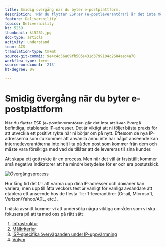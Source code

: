```yaml
---
title: Smidig övergång när du byter e-postplattform.
description: 'När du flyttar ESP:er (e-postleverantörer) är det inte möjligt att även övergå befintliga, etablerade IP-adresser. Det är viktigt att ni följer bästa praxis för att utveckla ett positivt rykte när ni börjar om på nytt. '
feature: Deliverability
topics: Deliverability
kt: 5259
thumbnail: kt5259.jpg
doc-type: article
activity: understand
team: ACS
translation-type: tm+mt
source-git-commit: 9e4c4c56a09fb505a431d3799104c2684aed4a70
workflow-type: tm+mt
source-wordcount: '213'
ht-degree: 0%

---
```



# Smidig övergång när du byter e-postplattform

När du flyttar ESP (e-postleverantörer) går det inte att även övergå befintliga, etablerade IP-adresser. Det är viktigt att ni följer bästa praxis för att utveckla ett positivt rykte när ni börjar om på nytt. Eftersom de nya IP-adresserna som du kommer att använda ännu inte har något anseende kan internetleverantörerna inte helt lita på den post som kommer från dem och måste vara försiktiga med vad de tillåter att de levereras till sina kunder.

Att skapa ett gott rykte är en process. Men när det väl är fastställt kommer små negativa indikatorer att ha mindre betydelse för er och era postutskick.

![Övergångsprocess](../assets/transition-process.png)

Hur lång tid det tar att värma upp dina IP-adresser och domäner kan variera, men upp till åtta veckors test är vanligt för vanliga avsändare att etablera ett anseende hos de flesta Tier 1-leverantörer (Gmail, Microsoft, Verizon/Yahoo/AOL, etc.).

I nästa avsnitt kommer vi att undersöka några viktiga områden som vi ska fokusera på att ta med oss på rätt sätt:

1. [Infrastruktur](/help/transition-process/infrastructure.md)
2. [Målkriterier](/help/transition-process/targeting-criteria.md)
3. [ISP-specifika överväganden under IP-uppvärmning](/help/transition-process/isp-specific-considerations-during-ip-warming.md)
4. [Volym](/help/transition-process/volume.md)
